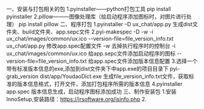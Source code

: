 一、安装与打包相关的包
    1.pyinstaller——python打包工具
      pip install pyinstaller
    2.pillow———图像处理库（给启动程序添加图标时，对图片进行处理）
      pip install pillow
二、程序打包
    1.pyinstaller –D ux_chat/app.py
      生成dist文件夹、build文件夹、app.sepc文件
    2.pyi-makespec -D -w -i ux_chat/images/common/ux.ico --version-file=file_version_info.txt ux_chat/app.py
      修改app.spec配置文件
      -w 去掉执行程序时的控制台
      -i ux_chat/images/common/ux.ico 给app.sepc文件添加启动程序的图标
      --version-file=file_version_info.txt 给app.spec文件添加版本信息配置
    3.选择一个带有标准版本信息的exe,添加到dist文件夹下中app.exe的项目目录下
      pyi-grab_version dist/app/YoudaoDict.exe
      生成file_version_info.txt文件，获取标准的版本信息格式，打开文件，添加打包程序所需的版本信息
    4.pyinstaller app.spec
      版本信息生成，启动程序图标添加成功
三、制作安装包
    1.安装InnoSetup,安装路径：https://jrsoftware.org/isinfo.php
    2.
    
  
    
    
      
      
    
